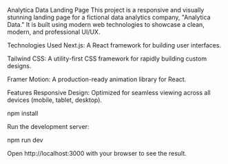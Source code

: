 Analytica Data Landing Page
This project is a responsive and visually stunning landing page for a fictional data analytics company, "Analytica Data." It is built using modern web technologies to showcase a clean, modern, and professional UI/UX.

Technologies Used
Next.js: A React framework for building user interfaces.

Tailwind CSS: A utility-first CSS framework for rapidly building custom designs.

Framer Motion: A production-ready animation library for React.

Features
Responsive Design: Optimized for seamless viewing across all devices (mobile, tablet, desktop).

npm install


Run the development server:

npm run dev


Open http://localhost:3000 with your browser to see the result.

